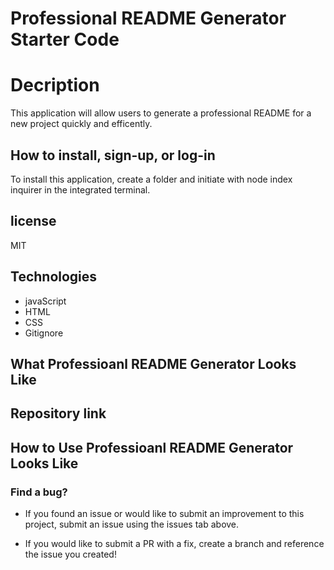 # Professional README Generator Starter Code

# Decription

This application will allow users to generate a professional README for a new project quickly and efficently.

## How to install, sign-up, or log-in

To install this application, create a folder and initiate with node index inquirer in the integrated terminal.

## license

MIT

## Technologies

- javaScript
- HTML
- CSS
- Gitignore

## What Professioanl README Generator Looks Like

## Repository link

## How to Use Professioanl README Generator Looks Like

### Find a bug?

- If you found an issue or would like to submit an improvement to this project, submit an issue using the issues tab above.

- If you would like to submit a PR with a fix, create a branch and reference the issue you created!
